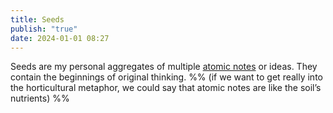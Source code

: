 ```yaml
---
title: Seeds
publish: "true"
date: 2024-01-01 08:27
---
```

Seeds are my personal aggregates of multiple [atomic notes](https://bnnyng.github.io/garden/tags/permanent-note) or ideas. They contain the beginnings of original thinking. %% (if we want to get really into the horticultural metaphor, we could say that atomic notes are like the soil’s nutrients) %%
